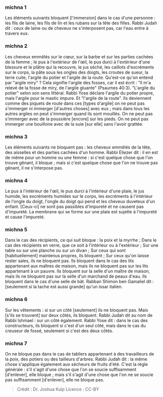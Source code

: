 
### michna 1
Les éléments suivants bloquent [l'immersion] dans le cas d'une personne : les fils de laine, les fils de lin et les rubans sur la tête des filles. Rabbi Judah dit : ceux de laine ou de cheveux ne s'interposent pas, car l'eau entre à travers eux.

### michna 2
Les cheveux emmêlés sur le cœur, sur la barbe et sur les parties cachées de la femme ; le pus à l'extérieur de l'œil, le pus durci à l'extérieur d'une blessure et le plâtre qui la recouvre, le jus séché, les caillots d'excréments sur le corps, la pâte sous les ongles des doigts, les croutes de sueur, la terre cuite, l'argile du potier et l'argile de la route. Qu'est-ce qu'on entend par "argile miry" ? Cela signifie l'argile des fosses, car il est écrit : "Il m'a relevé de la fosse de miry, de l'argile gluante" (Psaumes 40:3). "L'argile du potier" selon son sens littéral. Rabbi Yose déclare l'argile du potier propre, mais l'argile pour le mastic impure. Et "l'argile de la route". Ils deviennent comme des piquets de route dans ces [types d'argile] on ne peut pas s'immerger ni immerger [d'autres choses] avec eux ; mais dans tous les autres argiles on peut s'immerger quand ils sont mouillés. On ne peut pas s'immerger avec de la poussière [encore] sur les pieds. On ne peut pas immerger une bouilloire avec de la suie [sur elle] sans l'avoir grattée.

### michna 3
Les éléments suivants ne bloquent pas : les cheveux emmêlés de la tête, des aisselles et des parties cachées d'un homme. Rabbi Eliezer dit : il en est de même pour un homme ou une femme : si c'est quelque chose que l'on trouve gênant, il bloque ; mais si c'est quelque chose que l'on ne trouve pas gênant, il ne s'interpose pas.

### michna 4
Le pus à l'intérieur de l'œil, le pus durci à l'intérieur d'une plaie, le jus humide, les excréments humides sur le corps, les excréments à l'intérieur de l'ongle du doigt, l'ongle du doigt qui pend et les cheveux duveteux d'un enfant. [Ceux-ci] ne sont pas passibles d'impureté et ne causent pas d'impureté. La membrane qui se forme sur une plaie est sujette à l'impureté et cause l'impureté.

### michna 5
Dans le cas des récipients, ce qui suit bloque : la poix et la myrrhe ; Dans le cas des récipients en verre, que ce soit à l'intérieur ou à l'extérieur ; Sur une table ou sur une planche ou sur un divan ; Sur ceux qui sont [habituellement] maintenus propres, ils bloquent ; Sur ceux qu'on laisse rester sales, ils ne bloquent pas. Ils bloquent dans le cas des lits appartenant aux maîtres de maison, mais ils ne bloquent pas sur les lits appartenant à un pauvre. Ils bloquent sur la selle d'un maître de maison, mais ils ne bloquent pas sur la selle d'un marchand de peaux d'eau. Ils bloquent dans le cas d'une selle de bât. Rabban Shimon ben Gamaliel dit : [seulement si la tache est aussi grande] qu'un issar italien.

### michna 6
Sur les vêtements : si sur un côté [seulement] ils ne bloquent pas. Mais [s'ils se trouvent] sur deux côtés, ils bloquent. Rabbi Judah dit au nom de Rabbi Ishmael : sur un côté également. Rabbi Yose dit : dans le cas des constructeurs, ils bloquent si c'est d'un seul côté, mais dans le cas du creuseur de fossé, seulement si c'est des deux côtés.

### michna 7
On ne bloque pas dans le cas de tabliers appartenant à des travailleurs de la poix, des potiers ou des tailleurs d'arbres. Rabbi Judah dit : la même chose s'applique également aux sécheurs de fruits d'été. C'est la règle générale : s'il s'agit d'une chose que l'on se soucie suffisamment [d'enlever], elle bloque ; mais s'il s'agit d'une chose que l'on ne se soucie pas suffisamment [d'enlever], elle ne bloque pas.

>Crédit : Dr. Joshua Kulp
>Licence : CC-BY